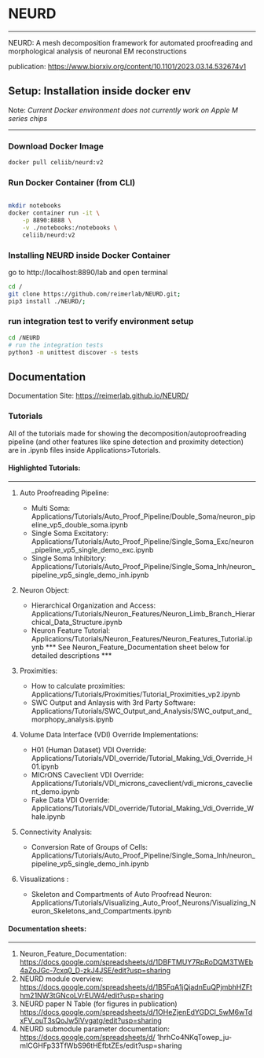 # NEURD

---

NEURD: A mesh decomposition framework for automated proofreading and morphological analysis of neuronal EM reconstructions

publication: https://www.biorxiv.org/content/10.1101/2023.03.14.532674v1

## Setup: Installation inside docker env

Note: _Current Docker environment does not currently work on Apple M series chips_

---

### Download Docker Image

```bash
docker pull celiib/neurd:v2
```

### Run Docker Container (from CLI)

```bash

mkdir notebooks
docker container run -it \
    -p 8890:8888 \
    -v ./notebooks:/notebooks \
    celiib/neurd:v2
```

### Installing NEURD inside Docker Container

go to http://localhost:8890/lab and open terminal

```bash
cd /
git clone https://github.com/reimerlab/NEURD.git;
pip3 install ./NEURD/;
```

### run integration test to verify environment setup

```bash
cd /NEURD
# run the integration tests
python3 -m unittest discover -s tests
```

## Documentation

Documentation Site: https://reimerlab.github.io/NEURD/

### Tutorials

All of the tutorials made for showing the decomposition/autoproofreading pipeline (and other features like spine detection and proximity detection) are in .ipynb files inside Applications>Tutorials.

#### Highlighted Tutorials:

---

1. Auto Proofreading Pipeline:

   - Multi Soma: Applications/Tutorials/Auto_Proof_Pipeline/Double_Soma/neuron_pipeline_vp5_double_soma.ipynb
   - Single Soma Excitatory: Applications/Tutorials/Auto_Proof_Pipeline/Single_Soma_Exc/neuron_pipeline_vp5_single_demo_exc.ipynb
   - Single Soma Inhibitory: Applications/Tutorials/Auto_Proof_Pipeline/Single_Soma_Inh/neuron_pipeline_vp5_single_demo_inh.ipynb

2. Neuron Object:

   - Hierarchical Organization and Access: Applications/Tutorials/Neuron_Features/Neuron_Limb_Branch_Hierarchical_Data_Structure.ipynb
   - Neuron Feature Tutorial: Applications/Tutorials/Neuron_Features/Neuron_Features_Tutorial.ipynb
     \*\*\* See Neuron_Feature_Documentation sheet below for detailed descriptions \*\*\*

3. Proximities:

   - How to calculate proximities: Applications/Tutorials/Proximities/Tutorial_Proximities_vp2.ipynb
   - SWC Output and Anlaysis with 3rd Party Software: Applications/Tutorials/SWC_Output_and_Analysis/SWC_output_and_morphopy_analysis.ipynb

4. Volume Data Interface (VDI) Override Implementations:

   - H01 (Human Dataset) VDI Override: Applications/Tutorials/VDI_override/Tutorial_Making_Vdi_Override_H01.ipynb
   - MICrONS Caveclient VDI Override: Applications/Tutorials/VDI_microns_caveclient/vdi_microns_caveclient_demo.ipynb
   - Fake Data VDI Override: Applications/Tutorials/VDI_override/Tutorial_Making_Vdi_Override_Whale.ipynb

5. Connectivity Analysis:

   - Conversion Rate of Groups of Cells: Applications/Tutorials/Auto_Proof_Pipeline/Single_Soma_Inh/neuron_pipeline_vp5_single_demo_inh.ipynb

6. Visualizations :
   - Skeleton and Compartments of Auto Proofread Neuron: Applications/Tutorials/Visualizing_Auto_Proof_Neurons/Visualizing_Neuron_Skeletons_and_Compartments.ipynb

#### Documentation sheets:

---

1. Neuron_Feature_Documentation:
   https://docs.google.com/spreadsheets/d/1DBFTMUY7RpRoDQM3TWEb4aZoJGc-7cxq0_D-zkJ4JSE/edit?usp=sharing
2. NEURD module overview:
   https://docs.google.com/spreadsheets/d/1B5FqA1jQjadnEuQPjmbhHZFthm21NW3tGNcoLVrEUW4/edit?usp=sharing
3. NEURD paper N Table (for figures in publication)
   https://docs.google.com/spreadsheets/d/1OHeZjenEdYGDCl_5wM6wTdxFV_ouT3sQoJw5lVvgatg/edit?usp=sharing
4. NEURD submodule parameter documentation:
   https://docs.google.com/spreadsheets/d/ 1hrhCo4NKqTowep_ju-mICGHFp33TfWbS96tHEfbtZEs/edit?usp=sharing
